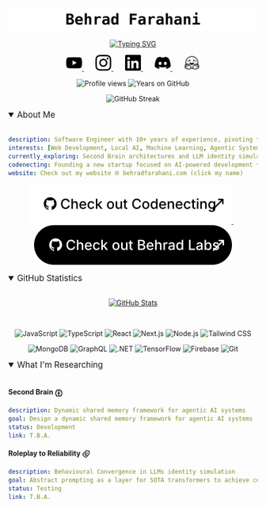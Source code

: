 <p align="center">
  <a href="https://behradfarahani.com">
    <picture>
      <source media="(prefers-color-scheme: dark)" srcset="assets/images/light/hero_title.svg">
      <img alt="Behrad Farahani" src="assets/images/dark/hero_title.svg">
    </picture>
  </a>
</p>

<p align="center">
  <a href="https://github.com/DenverCoder1/readme-typing-svg">
    <picture>
      <source media="(prefers-color-scheme: dark)" srcset="https://readme-typing-svg.demolab.com/?lines=Software+Engineer;Local+AI+Pioneer;Orange+Cat+Enthusiast&font=Fira%20Code&center=true&width=440&height=45&color=FFFFFF&vCenter=true&pause=1000&size=22">
      <img src="https://readme-typing-svg.demolab.com/?lines=Software+Engineer;Local+AI+Pioneer;Orange+Cat+Enthusiast&font=Fira%20Code&center=true&width=440&height=45&color=000000&vCenter=true&pause=1000&size=22" alt="Typing SVG">
    </picture>
  </a>
</p>

<p align="center">
  <a href="https://www.youtube.com/@darhebfk">
    <picture>
      <source media="(prefers-color-scheme: dark)" srcset="assets/icons/light/youtube.svg">
      <img width="32px" alt="YouTube" title="YouTube" src="assets/icons/dark/youtube.svg"/>
    </picture>
  </a>
  &#8287;&#8287;&#8287;&#8287;&#8287;
  <a href="https://www.instagram.com/darhebfk/">
    <picture>
      <source media="(prefers-color-scheme: dark)" srcset="assets/icons/light/instagram.svg">
      <img width="32px" alt="Instagram" title="Instagram" src="assets/icons/dark/instagram.svg"/>
    </picture>
  </a>
  &#8287;&#8287;&#8287;&#8287;&#8287;
  <a href="https://www.linkedin.com/in/behradfarahani/">
    <picture>
      <source media="(prefers-color-scheme: dark)" srcset="assets/icons/light/linkedin.svg">
      <img width="32px" alt="LinkedIn" title="LinkedIn" src="assets/icons/dark/linkedin.svg"/>
    </picture>
  </a>
  &#8287;&#8287;&#8287;&#8287;&#8287;
  <a href="https://discord.gg/UFfeTQQN2">
    <picture>
      <source media="(prefers-color-scheme: dark)" srcset="assets/icons/light/discord.svg">
      <img width="32px" alt="Discord" title="Discord" src="assets/icons/dark/discord.svg"/>
    </picture>
  </a>
  &#8287;&#8287;&#8287;&#8287;&#8287;
  <a href="https://huggingface.co/behradlabs">
    <picture>
      <source media="(prefers-color-scheme: dark)" srcset="assets/icons/light/huggingface.svg">
      <img width="32px" alt="Hugging Face" title="Hugging Face" src="assets/icons/dark/huggingface.svg"/>
    </picture>
  </a>
</p>

<p align="center">
  <!-- TODO: auto-update profile views counter -->
  <img src="https://img.shields.io/badge/Profile_Views-1,143-lightgrey?style=plastic" alt="Profile views" title="Last updated: October 3rd, 2025"/>
  <!-- TODO: auto-update years on GitHub -->
  <img src="https://img.shields.io/badge/Years_on_GitHub-5-lightgrey?style=plastic&logo=github" alt="Years on GitHub" title="Last updated: October 3rd, 2025"/>
</p>

<p align="center">
  <picture>
    <source media="(prefers-color-scheme: dark)" srcset="https://streak-stats.demolab.com?user=ACHMEDIUS&theme=dark&background=00000000&hide_border=true&date_format=j%20M%5B%20Y%5D">
    <img src="https://streak-stats.demolab.com?user=ACHMEDIUS&background=00000000&hide_border=true&date_format=j%20M%5B%20Y%5D" alt="GitHub Streak">
  </picture>
</p>

<details open>
<summary style="font-size: 1.2em;">About Me</summary>

<br>

```yaml
description: Software Engineer with 10+ years of experience, pivoting to Local AI and Machine Learning
interests: [Web Development, Local AI, Machine Learning, Agentic Systems]
currently_exploring: Second Brain architectures and LLM identity simulation
codenecting: Founding a new startup focused on AI-powered development tools
website: Check out my website 🌐 behradfarahani.com (click my name)
```

<!--![PageSpeed](metrics.plugin.pagespeed.svg)-->

<p align="center">
  <a href="https://github.com/codenecting">
    <picture>
      <source media="(prefers-color-scheme: dark)" srcset="assets/images/light/cta_codenecting.svg">
      <img alt="Check out Codenecting" src="assets/images/dark/cta_codenecting.svg">
    </picture>
  </a>
  &nbsp;&nbsp;
  <a href="https://github.com/behradlabs">
    <picture>
      <source media="(prefers-color-scheme: dark)" srcset="assets/images/dark/cta_behradlabs.svg">
      <img alt="Check out Behrad Labs" src="assets/images/light/cta_behradlabs.svg">
    </picture>
  </a>
</p>

<!-- https://github.com/Tarikul-Islam-Anik/Animated-Fluent-Emojis -->
<!-- Animated emojis commented out for now -->
<!--<img src="assets/images/globe.png" width="20" height="20"/>-->
<!--<img src="assets/images/rocket.png" width="20" height="20"/>-->
<!--<img src="assets/images/brain.png" width="20" height="20"/>-->

<!-- https://github.com/lowlighter/metrics -->
<!-- PageSpeed Insights - Requires GitHub Actions setup -->
<!-- To enable: Add PAGESPEED_TOKEN secret with API key: AIzaSyDqCCxn8c0oSe_Vau1hiWPCN6Az-f1QDmY -->
<!-- Also add METRICS_TOKEN with a GitHub PAT -->
<!--![PageSpeed](metrics.plugin.pagespeed.svg)-->

</details>

<details open>
<summary style="font-size: 1.2em;">GitHub Statistics</summary>

<br>

<div align="center">

<!-- https://github.com/anuraghazra/github-readme-stats -->
[![GitHub Stats](https://github-readme-stats.vercel.app/api?username=achmedius&theme=dark&hide_border=false)](https://github.com/anuraghazra/github-readme-stats)

<br>

<!-- https://github.com/anuraghazra/github-readme-stats -->
<!--[![Top Languages](https://github-readme-stats.vercel.app/api/top-langs/?username=achmedius&layout=compact&theme=dark&hide_border=false)](https://github.com/anuraghazra/github-readme-stats)-->

<p align="center">
  <img src="https://img.shields.io/badge/JavaScript-F7DF1E?style=for-the-badge&logo=javascript&logoColor=black" alt="JavaScript"/>
  <img src="https://img.shields.io/badge/TypeScript-3178C6?style=for-the-badge&logo=typescript&logoColor=white" alt="TypeScript"/>
  <img src="https://img.shields.io/badge/React-61DAFB?style=for-the-badge&logo=react&logoColor=black" alt="React"/>
  <img src="https://img.shields.io/badge/Next.js-000000?style=for-the-badge&logo=nextdotjs&logoColor=white" alt="Next.js"/>
  <img src="https://img.shields.io/badge/Node.js-339933?style=for-the-badge&logo=nodedotjs&logoColor=white" alt="Node.js"/>
  <img src="https://img.shields.io/badge/Tailwind_CSS-06B6D4?style=for-the-badge&logo=tailwindcss&logoColor=white" alt="Tailwind CSS"/>
</p>

<p align="center">
  <img src="https://img.shields.io/badge/MongoDB-47A248?style=for-the-badge&logo=mongodb&logoColor=white" alt="MongoDB"/>
  <img src="https://img.shields.io/badge/GraphQL-E10098?style=for-the-badge&logo=graphql&logoColor=white" alt="GraphQL"/>
  <img src="https://img.shields.io/badge/.NET-512BD4?style=for-the-badge&logo=dotnet&logoColor=white" alt=".NET"/>
  <img src="https://img.shields.io/badge/TensorFlow-FF6F00?style=for-the-badge&logo=tensorflow&logoColor=white" alt="TensorFlow"/>
  <img src="https://img.shields.io/badge/Firebase-FFCA28?style=for-the-badge&logo=firebase&logoColor=black" alt="Firebase"/>
  <img src="https://img.shields.io/badge/Git-F05032?style=for-the-badge&logo=git&logoColor=white" alt="Git"/>
</p>

</div>

<!-- https://github.com/ashutosh00710/github-readme-activity-graph -->
<!--[![Ashutosh's github activity graph](https://github-readme-activity-graph.vercel.app/graph?username=achmedius&bg_color=000000&color=d53f64&line=d53f64&point=d53f64&area=true&hide_border=true)](https://github.com/ashutosh00710/github-readme-activity-graph)-->

</details>

<details open>
<summary style="font-size: 1.2em;">What I'm Researching</summary>

<br>

#### Second Brain <picture><source media="(prefers-color-scheme: dark)" srcset="assets/icons/light/brain.svg"><img src="assets/icons/dark/brain.svg" width="16" height="16" align="center" alt="Brain"/></picture>

```yaml
description: Dynamic shared memory framework for agentic AI systems
goal: Design a dynamic shared memory framework for agentic AI systems
status: Development
link: T.B.A.
```

#### Roleplay to Reliability <picture><source media="(prefers-color-scheme: dark)" srcset="assets/icons/light/drama.svg"><img src="assets/icons/dark/drama.svg" width="16" height="16" align="center" alt="Drama"/></picture>

```yaml
description: Behavioural Convergence in LLMs identity simulation
goal: Abstract prompting as a layer for SOTA transformers to achieve consistent results across local and cloud LLM backends through identity simulation
status: Testing
link: T.B.A.
```

</details>
